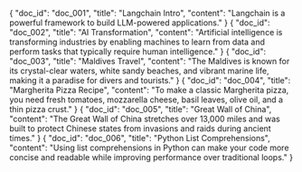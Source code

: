{
  "doc_id": "doc_001",
  "title": "Langchain Intro",
  "content": "Langchain is a powerful framework to build LLM-powered applications."
}
{
  "doc_id": "doc_002",
  "title": "AI Transformation",
  "content": "Artificial intelligence is transforming industries by enabling machines to learn from data and perform tasks that typically require human intelligence."
}
{
  "doc_id": "doc_003",
  "title": "Maldives Travel",
  "content": "The Maldives is known for its crystal-clear waters, white sandy beaches, and vibrant marine life, making it a paradise for divers and tourists."
}
{
  "doc_id": "doc_004",
  "title": "Margherita Pizza Recipe",
  "content": "To make a classic Margherita pizza, you need fresh tomatoes, mozzarella cheese, basil leaves, olive oil, and a thin pizza crust."
}
{
  "doc_id": "doc_005",
  "title": "Great Wall of China",
  "content": "The Great Wall of China stretches over 13,000 miles and was built to protect Chinese states from invasions and raids during ancient times."
}
{
  "doc_id": "doc_006",
  "title": "Python List Comprehensions",
  "content": "Using list comprehensions in Python can make your code more concise and readable while improving performance over traditional loops."
}
